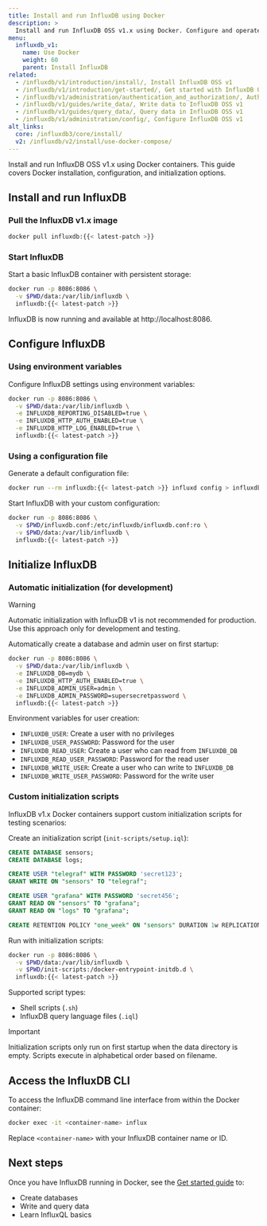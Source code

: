 ```yaml
---
title: Install and run InfluxDB using Docker
description: >
  Install and run InfluxDB OSS v1.x using Docker. Configure and operate InfluxDB in a Docker container.
menu:
  influxdb_v1:
    name: Use Docker 
    weight: 60
    parent: Install InfluxDB
related:
  - /influxdb/v1/introduction/install/, Install InfluxDB OSS v1
  - /influxdb/v1/introduction/get-started/, Get started with InfluxDB OSS v1
  - /influxdb/v1/administration/authentication_and_authorization/, Authentication and authorization in InfluxDB OSS v1
  - /influxdb/v1/guides/write_data/, Write data to InfluxDB OSS v1
  - /influxdb/v1/guides/query_data/, Query data in InfluxDB OSS v1
  - /influxdb/v1/administration/config/, Configure InfluxDB OSS v1
alt_links:
  core: /influxdb3/core/install/
  v2: /influxdb/v2/install/use-docker-compose/
---
```


Install and run InfluxDB OSS v1.x using Docker containers.
This guide covers Docker installation, configuration, and initialization options.

## Install and run InfluxDB

### Pull the InfluxDB v1.x image

```bash
docker pull influxdb:{{< latest-patch >}}
```

### Start InfluxDB

Start a basic InfluxDB container with persistent storage:

```bash
docker run -p 8086:8086 \
  -v $PWD/data:/var/lib/influxdb \
  influxdb:{{< latest-patch >}}
```

InfluxDB is now running and available at http://localhost:8086.

## Configure InfluxDB

### Using environment variables

Configure InfluxDB settings using environment variables:

```bash
docker run -p 8086:8086 \
  -v $PWD/data:/var/lib/influxdb \
  -e INFLUXDB_REPORTING_DISABLED=true \
  -e INFLUXDB_HTTP_AUTH_ENABLED=true \
  -e INFLUXDB_HTTP_LOG_ENABLED=true \
  influxdb:{{< latest-patch >}}
```

### Using a configuration file

Generate a default configuration file:

```bash
docker run --rm influxdb:{{< latest-patch >}} influxd config > influxdb.conf
```

Start InfluxDB with your custom configuration:

```bash
docker run -p 8086:8086 \
  -v $PWD/influxdb.conf:/etc/influxdb/influxdb.conf:ro \
  -v $PWD/data:/var/lib/influxdb \
  influxdb:{{< latest-patch >}}
```

## Initialize InfluxDB

### Automatic initialization (for development)

> [!Warning]
> Automatic initialization with InfluxDB v1 is not recommended for production.
> Use this approach only for development and testing.

Automatically create a database and admin user on first startup:

```bash
docker run -p 8086:8086 \
  -v $PWD/data:/var/lib/influxdb \
  -e INFLUXDB_DB=mydb \
  -e INFLUXDB_HTTP_AUTH_ENABLED=true \
  -e INFLUXDB_ADMIN_USER=admin \
  -e INFLUXDB_ADMIN_PASSWORD=supersecretpassword \
  influxdb:{{< latest-patch >}}
```

Environment variables for user creation:
- `INFLUXDB_USER`: Create a user with no privileges
- `INFLUXDB_USER_PASSWORD`: Password for the user
- `INFLUXDB_READ_USER`: Create a user who can read from `INFLUXDB_DB`
- `INFLUXDB_READ_USER_PASSWORD`: Password for the read user
- `INFLUXDB_WRITE_USER`: Create a user who can write to `INFLUXDB_DB`
- `INFLUXDB_WRITE_USER_PASSWORD`: Password for the write user

### Custom initialization scripts

InfluxDB v1.x Docker containers support custom initialization scripts for testing scenarios:

Create an initialization script (`init-scripts/setup.iql`):

```sql
CREATE DATABASE sensors;
CREATE DATABASE logs;

CREATE USER "telegraf" WITH PASSWORD 'secret123';
GRANT WRITE ON "sensors" TO "telegraf";

CREATE USER "grafana" WITH PASSWORD 'secret456';
GRANT READ ON "sensors" TO "grafana";
GRANT READ ON "logs" TO "grafana";

CREATE RETENTION POLICY "one_week" ON "sensors" DURATION 1w REPLICATION 1 DEFAULT;
```

Run with initialization scripts:

```bash
docker run -p 8086:8086 \
  -v $PWD/data:/var/lib/influxdb \
  -v $PWD/init-scripts:/docker-entrypoint-initdb.d \
  influxdb:{{< latest-patch >}}
```

Supported script types:
- Shell scripts (`.sh`)
- InfluxDB query language files (`.iql`)

> [!Important]
> Initialization scripts only run on first startup when the data directory is empty.
> Scripts execute in alphabetical order based on filename.

## Access the InfluxDB CLI

To access the InfluxDB command line interface from within the Docker container:

```bash
docker exec -it <container-name> influx
```

Replace `<container-name>` with your InfluxDB container name or ID.

## Next steps

Once you have InfluxDB running in Docker, see the [Get started guide](/influxdb/v1/introduction/get-started/) to:
- Create databases
- Write and query data
- Learn InfluxQL basics